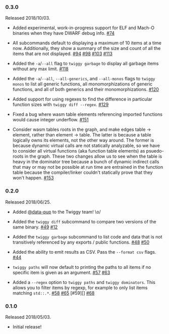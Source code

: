### 0.3.0

Released 2018/10/03.

* Added experimental, work-in-progress support for ELF and Mach-O binaries when
  they have DWARF debug info. [#74][]

* All subcommands default to displaying a maximum of 10 items at a time
  now. Additionally, they show a summary of the size and count of all the items
  that are not displayed. [#94][] [#98][] [#103][] [#113][]

* Added the `-a`/`--all` flag to `twiggy garbage` to display all garbage items
  without any max limit. [#118][]

* Added the `-a`/`--all`, `--all-generics`, and `--all-monos` flags to `twiggy
  monos` to list all generic functions, all monomorphizations of generic
  functions, and all of both generics and their monomorphizations. [#120][]

* Added support for using regexes to find the difference in particular function
  sizes with `twiggy diff --regex`. [#129][]

* Fixed a bug where wasm table elements referencing imported functions would
  cause integer underflow. [#151][]

* Consider wasm tables roots in the graph, and make edges table -> element,
  rather than element -> table. The latter is because a table logically owns its
  elements, not the other way around. The former is because dynamic virtual
  calls are not statically analyzable, so we have to consider all virtual
  functions (aka function table elements) as psuedo-roots in the graph. These
  two changes allow us to see when the table is heavy in the dominator tree
  because a bunch of dynamic indirect calls that may or may not be possible at
  run time are entrained in the function table because the compiler/linker
  couldn't statically prove that they won't happen. [#153][]

[#74]: https://github.com/rustwasm/twiggy/pull/74
[#94]: https://github.com/rustwasm/twiggy/pull/94
[#98]: https://github.com/rustwasm/twiggy/pull/98
[#103]: https://github.com/rustwasm/twiggy/pull/103
[#113]: https://github.com/rustwasm/twiggy/pull/113
[#118]: https://github.com/rustwasm/twiggy/pull/118
[#120]: https://github.com/rustwasm/twiggy/pull/120
[#129]: https://github.com/rustwasm/twiggy/pull/129
[#151]: https://github.com/rustwasm/twiggy/pull/151
[#153]: https://github.com/rustwasm/twiggy/pull/153

### 0.2.0

Released 2018/06/25.

* Added [@data-pup][] to the Twiggy team! \o/

* Added the `twiggy diff` subcommand to compare two versions of the same
  binary. [#49][] [#12][]

* Added the `twiggy garbage` subcommand to list code and data that is not
  transitively referenced by any exports / public functions. [#48][] [#50][]

* Added the ability to emit results as CSV. Pass the `--format csv` flags. [#44][]

* `twiggy paths` will now default to printing the paths to all items if no
  specific item is given as an argument. [#57][] [#63][]

* Added a `--regex` option to `twiggy paths` and `twiggy dominators`. This
  allows you to filter items by regexp, for example to only list items matching
  `std::.*`. [#58][] [#65][] [#59][] [#68][]

[#49]: https://github.com/rustwasm/twiggy/pull/49
[#12]: https://github.com/rustwasm/twiggy/issues/12
[#50]: https://github.com/rustwasm/twiggy/pull/50
[#48]: https://github.com/rustwasm/twiggy/issues/48
[#57]: https://github.com/rustwasm/twiggy/issues/57
[#63]: https://github.com/rustwasm/twiggy/pull/63
[#44]: https://github.com/rustwasm/twiggy/pull/44
[#65]: https://github.com/rustwasm/twiggy/pull/65
[#58]: https://github.com/rustwasm/twiggy/issues/58
[#58]: https://github.com/rustwasm/twiggy/issues/59
[#68]: https://github.com/rustwasm/twiggy/pull/68
[@data-pup]: https://github.com/data-pup

### 0.1.0

Released 2018/05/03.

* Initial release!

